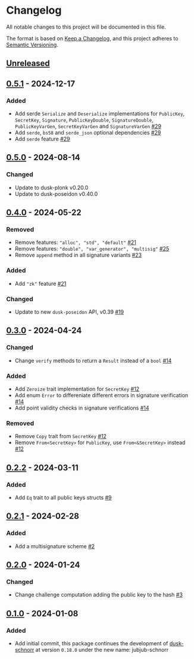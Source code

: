 # Changelog

All notable changes to this project will be documented in this file.

The format is based on [Keep a Changelog](https://keepachangelog.com/en/1.0.0/),
and this project adheres to [Semantic Versioning](https://semver.org/spec/v2.0.0.html).

## [Unreleased]

## [0.5.1] - 2024-12-17

### Added

- Add serde `Serialize` and `Deserialize` implementations for `PublicKey`, `SecretKey`, `Signature`,
`PublicKeyDouble`, `SignatureDouble`, `PublicKeyVarGen`, `SecretKeyVarGen` and `SignatureVarGen` [#29]
- Add `serde`, `bs58` and `serde_json` optional dependencies [#29]
- Add `serde` feature [#29]

## [0.5.0] - 2024-08-14

### Changed

- Update to dusk-plonk v0.20.0
- Update to dusk-poseidon v0.40.0

## [0.4.0] - 2024-05-22

### Removed

- Remove features: `"alloc", "std", "default"` [#21]
- Remove features: `"double", "var_generator", "multisig"` [#25]
- Remove `append` method in all signature variants [#23]

### Added

- Add `"zk"` feature [#21]

### Changed

- Update to new `dusk-poseidon` API, v0.39 [#19]

## [0.3.0] - 2024-04-24

### Changed

- Change `verify` methods to return a `Result` instead of a `bool` [#14]

### Added

- Add `Zeroize` trait implementation for `SecretKey` [#12]
- Add enum `Error` to differeniate different errors in signature verification [#14]
- Add point validity checks in signature verifications [#14]

### Removed

- Remove `Copy` trait from `SecretKey` [#12]
- Remove `From<SecretKey>` for `PublicKey`, use `From<&SecretKey>` instead [#12]

## [0.2.2] - 2024-03-11

### Added

- Add `Eq` trait to all public keys structs [#9]

## [0.2.1] - 2024-02-28

### Added

- Add a multisignature scheme [#2]

## [0.2.0] - 2024-01-24

### Changed

- Change challenge computation adding the public key to the hash [#3]

## [0.1.0] - 2024-01-08

### Added

- Add initial commit, this package continues the development of [dusk-schnorr](https://github.com/dusk-network/schnorr/) at version `0.18.0` under the new name: jubjub-schnorr

<!-- ISSUES -->
[#29]: https://github.com/dusk-network/jubjub-schnorr/issues/29
[#25]: https://github.com/dusk-network/jubjub-schnorr/issues/25
[#23]: https://github.com/dusk-network/jubjub-schnorr/issues/23
[#21]: https://github.com/dusk-network/jubjub-schnorr/issues/21
[#19]: https://github.com/dusk-network/jubjub-schnorr/issues/19
[#14]: https://github.com/dusk-network/jubjub-schnorr/issues/14
[#12]: https://github.com/dusk-network/jubjub-schnorr/issues/12
[#9]: https://github.com/dusk-network/jubjub-schnorr/issues/9
[#3]: https://github.com/dusk-network/jubjub-schnorr/issues/3
[#2]: https://github.com/dusk-network/jubjub-schnorr/issues/2

<!-- VERSIONS -->
[Unreleased]: https://github.com/dusk-network/jubjub-schnorr/compare/v0.5.1...HEAD
[0.5.1]: https://github.com/dusk-network/jubjub-schnorr/compare/v0.5.0...v0.5.1
[0.5.0]: https://github.com/dusk-network/jubjub-schnorr/compare/v0.4.0...v0.5.0
[0.4.0]: https://github.com/dusk-network/jubjub-schnorr/compare/v0.3.0...v0.4.0
[0.3.0]: https://github.com/dusk-network/jubjub-schnorr/compare/v0.2.2...v0.3.0
[0.2.2]: https://github.com/dusk-network/jubjub-schnorr/compare/v0.2.1...v0.2.2
[0.2.1]: https://github.com/dusk-network/jubjub-schnorr/compare/v0.2.0...v0.2.1
[0.2.0]: https://github.com/dusk-network/jubjub-schnorr/compare/v0.1.0...v0.2.0
[0.1.0]: https://github.com/dusk-network/jubjub-schnorr/releases/tag/v0.1.0
